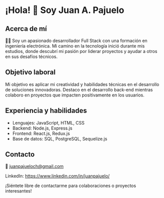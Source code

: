 # ¡Hola! 👋 Soy Juan A. Pajuelo

## Acerca de mí
👨‍💻 Soy un apasionado desarrollador Full Stack con una formación en ingeniería electrónica. Mi camino en la tecnología inició durante mis estudios, donde descubrí mi pasión por liderar proyectos y ayudar a otros en sus desafíos técnicos.

## Objetivo laboral
Mi objetivo es aplicar mi creatividad y habilidades técnicas en el desarrollo de soluciones innovadoras. Destaco en el desarrollo back-end mientras colaboro en proyectos que impacten positivamente en los usuarios.

## Experiencia y habilidades
- Lenguajes: JavaScript, HTML, CSS
- Backend: Node.js, Express.js
- Frontend: React.js, Redux.js
- Base de datos: SQL, PostgreSQL, Sequelize.js

## Contacto
📧 juanpajueloch@gmail.com

LinkedIn: https://www.linkedin.com/in/juanpajuelo/

¡Siéntete libre de contactarme para colaboraciones o proyectos interesantes!
